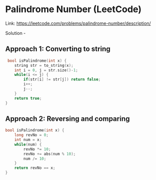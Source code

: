 # Palindrome Number (LeetCode)
Link: https://leetcode.com/problems/palindrome-number/description/

Solution - 
## Approach 1: Converting to string
```C++
 bool isPalindrome(int x) {
    string str = to_string(x);
    int i = 0, j = str.size()-1;
    while(i <= j) {
        if(str[i] != str[j]) return false;
        i++;
        j--;
    }
    return true;
}
```
## Approach 2: Reversing and comparing
```C++
bool isPalindrome(int x) {
    long revNo = 0;
    int num = x;
    while(num) {
        revNo *= 10;
        revNo += abs(num % 10);
        num /= 10;
    }
    return revNo == x;
}
```
